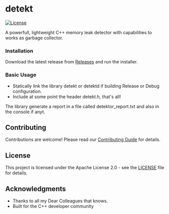 # detekt
[![License](https://img.shields.io/badge/License-Apache_2.0-blue.svg)](https://opensource.org/licenses/Apache-2.0)

A powerfull, lightweight C++ memory leak detector with capabilities to works as garbage collector.

### Installation

Download the latest release from [Releases](https://github.com/yourusername/detekt/releases) and run the installer.

### Basic Usage

- Statically link the library detekt or detektd if building Release or Debug configuration.
- Include at some point the header detekt.h, that's all!

The library generate a report in a file called detektor_report.txt and also in the console if anyt.


## Contributing

Contributions are welcome! Please read our [Contributing Guide](CONTRIBUTING.md) for details.

## License

This project is licensed under the Apache License 2.0 - see the [LICENSE](LICENSE) file for details.

## Acknowledgments

- Thanks to all my Dear Colleagues that knows.
- Built for the C++ developer community



